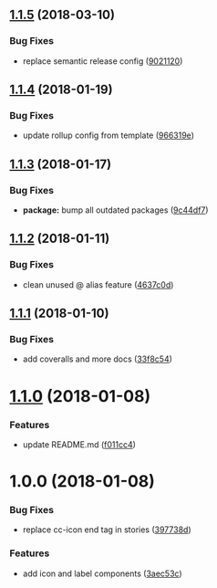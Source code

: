 <a name="1.1.5"></a>
## [1.1.5](https://github.com/julon/vue-creativecommons/compare/v1.1.4...v1.1.5) (2018-03-10)


### Bug Fixes

* replace semantic release config ([9021120](https://github.com/julon/vue-creativecommons/commit/9021120))

<a name="1.1.4"></a>
## [1.1.4](https://github.com/julon/vue-creativecommons/compare/9c44df74c4139ce6b98cdece4119b0ee094b9ab4...v1.1.4) (2018-01-19)


### Bug Fixes

* update rollup config from template ([966319e](https://github.com/julon/vue-creativecommons/commit/966319e))

<a name="1.1.3"></a>
## [1.1.3](https://github.com/julon/vue-creativecommons/compare/4637c0d9c5b92497ebd4973c0f12b744fa23c36b...v1.1.3) (2018-01-17)


### Bug Fixes

* **package:** bump all outdated packages ([9c44df7](https://github.com/julon/vue-creativecommons/commit/9c44df7))

<a name="1.1.2"></a>
## [1.1.2](https://github.com/julon/vue-creativecommons/compare/33f8c54ddac0742eb76b6d53e9026ce8bae31d6d...v1.1.2) (2018-01-11)


### Bug Fixes

* clean unused @ alias feature ([4637c0d](https://github.com/julon/vue-creativecommons/commit/4637c0d))

<a name="1.1.1"></a>
## [1.1.1](https://github.com/julon/vue-creativecommons/compare/f011cc472ea35cfbedb97e98137aa84732d83059...v1.1.1) (2018-01-10)


### Bug Fixes

* add coveralls and more docs ([33f8c54](https://github.com/julon/vue-creativecommons/commit/33f8c54))

<a name="1.1.0"></a>
# [1.1.0](https://github.com/julon/vue-creativecommons/compare/397738d9c2b69c01e3e054b8e80de3ac50c1fbed...v1.1.0) (2018-01-08)


### Features

* update README.md ([f011cc4](https://github.com/julon/vue-creativecommons/commit/f011cc4))

<a name="1.0.0"></a>
# 1.0.0 (2018-01-08)


### Bug Fixes

* replace cc-icon end tag in stories ([397738d](https://github.com/julon/vue-creativecommons/commit/397738d))


### Features

* add icon and label components ([3aec53c](https://github.com/julon/vue-creativecommons/commit/3aec53c))
